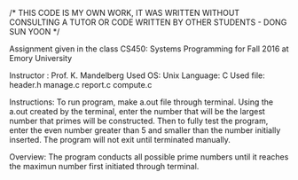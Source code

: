 /* THIS CODE IS MY OWN WORK, IT WAS WRITTEN WITHOUT CONSULTING
A TUTOR OR CODE WRITTEN BY OTHER STUDENTS - DONG SUN YOON */


Assignment given in the class CS450: Systems Programming for Fall 2016 at Emory University 

Instructor : Prof. K. Mandelberg
Used OS: Unix 
Language: C
Used file: header.h
           manage.c
           report.c
           compute.c

Instructions: 
To run program, make a.out file through terminal. Using the a.out created by the terminal, enter the number that will be the largest number that primes will be constructed. Then to fully test the program, enter the even number greater than 5 and smaller than the number initially inserted. The program will not exit until terminated manually. 

Overview:
The program conducts all possible prime numbers until it reaches the maximun number first initiated through terminal. 
